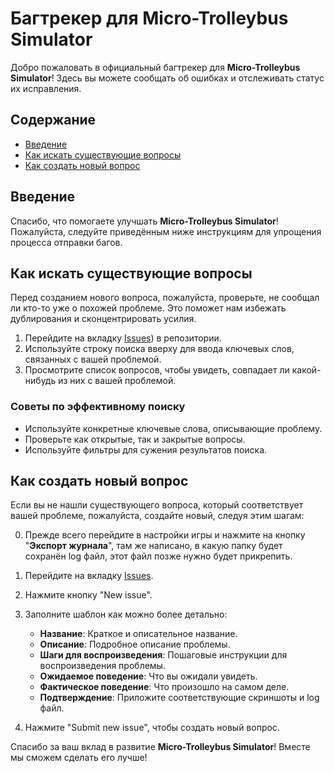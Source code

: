 # Багтрекер для Micro-Trolleybus Simulator

Добро пожаловать в официальный багтрекер для **Micro-Trolleybus Simulator**! Здесь вы можете сообщать об ошибках и отслеживать статус их исправления.

## Содержание

- [Введение](#введение)
- [Как искать существующие вопросы](#как-искать-существующие-вопросы)
- [Как создать новый вопрос](#как-создать-новый-вопрос)

## Введение

Спасибо, что помогаете улучшать **Micro-Trolleybus Simulator**! Пожалуйста, следуйте приведённым ниже инструкциям для упрощения процесса отправки багов.

## Как искать существующие вопросы

Перед созданием нового вопроса, пожалуйста, проверьте, не сообщал ли кто-то уже о похожей проблеме. Это поможет нам избежать дублирования и сконцентрировать усилия.

1. Перейдите на вкладку [Issues]([https://github.com/KostyanSigaev/Micro-Trolleybus_Simulator_bugtracker/issues)) в репозитории.
2. Используйте строку поиска вверху для ввода ключевых слов, связанных с вашей проблемой.
3. Просмотрите список вопросов, чтобы увидеть, совпадает ли какой-нибудь из них с вашей проблемой.

### Советы по эффективному поиску

- Используйте конкретные ключевые слова, описывающие проблему.
- Проверьте как открытые, так и закрытые вопросы.
- Используйте фильтры для сужения результатов поиска.

## Как создать новый вопрос

Если вы не нашли существующего вопроса, который соответствует вашей проблеме, пожалуйста, создайте новый, следуя этим шагам:

0. Прежде всего перейдите в настройки игры и нажмите на кнопку "**Экспорт журнала**", там же написано, в какую папку будет сохранён log файл, этот файл позже нужно будет прикрепить.
1. Перейдите на вкладку [Issues](https://github.com/KostyanSigaev/Micro-Trolleybus_Simulator_bugtracker/issues).
2. Нажмите кнопку "New issue".
3. Заполните шаблон как можно более детально:
   - **Название**: Краткое и описательное название.
   - **Описание**: Подробное описание проблемы.
   - **Шаги для воспроизведения**: Пошаговые инструкции для воспроизведения проблемы.
   - **Ожидаемое поведение**: Что вы ожидали увидеть.
   - **Фактическое поведение**: Что произошло на самом деле.
   - **Подтверждение**: Приложите соответствующие скриншоты и log файл.

4. Нажмите "Submit new issue", чтобы создать новый вопрос.

Спасибо за ваш вклад в развитие **Micro-Trolleybus Simulator**! Вместе мы сможем сделать его лучше!
